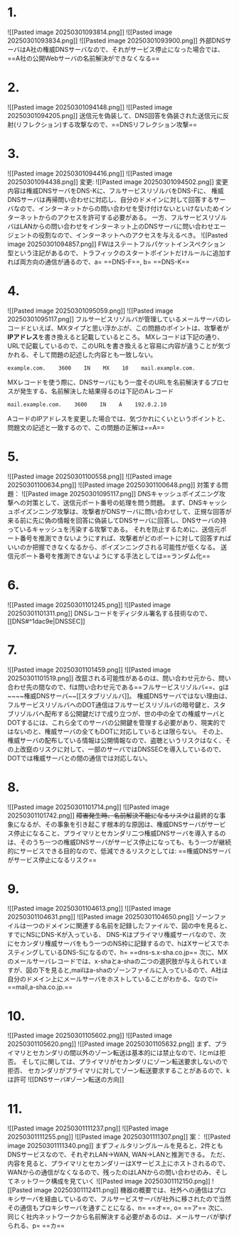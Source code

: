 # 1.
![[Pasted image 20250301093814.png]]
![[Pasted image 20250301093834.png]]
![[Pasted image 20250301093900.png]]
外部DNSサーバはA社の権威DNSサーバなので、それがサービス停止になった場合では、==A社の公開Webサーバの名前解決ができなくなる==

# 2.
![[Pasted image 20250301094148.png]]
![[Pasted image 20250301094205.png]]
送信元を偽装して、DNS回答を偽装された送信元に反射(リフレクション)する攻撃なので、==DNSリフレクション攻撃==

# 3.
![[Pasted image 20250301094416.png]]
![[Pasted image 20250301094438.png]]
変更:
![[Pasted image 20250301094502.png]]
変更内容は権威DNSサーバをDNS-Kに、フルサービスリゾルバをDNS-Fに、
権威DNSサーバは再帰問い合わせに対応し、自分のドメインに対して回答するサーバなので、インターネットからの問い合わせを受け付けないといけないためインターネットからのアクセスを許可する必要がある。
一方、フルサービスリゾルバはLANからの問い合わせをインターネット上のDNSサーバに問い合わせエージェントの役割なので、インターネットへのアクセスを与えるべき。
![[Pasted image 20250301094857.png]]
FWはステートフルパケットインスペクション型という注記があるので、トラフィックのスタートポイントだけルールに追加すれば両方向の通信が通るので、a= ==DNS-F==, b= ==DNS-K==

# 4.
![[Pasted image 20250301095059.png]]
![[Pasted image 20250301095117.png]]
フルサービスリゾルバが管理しているメールサーバのレコードといえば、MXタイプと思い浮かぶが、この問題のポイントは、攻撃者が**IPアドレス**を書き換えると記載しているところ。
MXレコードは下記の通り、URLで記載しているので、このURLを書き換えると容易に内容が違うことが気づかれる、そして問題の記述した内容とも一致しない。
```DNS Record
example.com.    3600    IN    MX    10    mail.example.com.
```
MXレコードを使う際に、DNSサーバにもう一度そのURLを名前解決するプロセスが発生する、名前解決した結果得るのは下記のAレコード
```DNS Record
mail.example.com.    3600    IN    A    192.0.2.10
```
AコードのIPアドレスを変更した場合では、気づかれにくいというポイントと、問題文の記述と一致するので、この問題の正解は==A==

# 5.
![[Pasted image 20250301100558.png]]
![[Pasted image 20250301100634.png]]
![[Pasted image 20250301100648.png]]
対策する問題：
![[Pasted image 20250301095117.png]]
DNSキャッシュポイズニング攻撃への対策として、送信元ポート番号の処理を問う問題。
まず、DNSキャッシュポイズンニング攻撃は、攻撃者がDNSサーバに問い合わせして、正規な回答が来る前に先に偽の情報を回答に偽装してDNSサーバに回答し、DNSサーバの持っているキャッシュを汚染する攻撃である。
それを防止するために、送信元ポート番号を推測できないようにすれば、攻撃者がどのポートに対して回答すればいいのか把握できなくなるから、ポイズンニングされる可能性が低くなる。
送信元ポート番号を推測できないようにする手法としては==ランダム化==

# 6.
![[Pasted image 20250301101245.png]]
![[Pasted image 20250301101311.png]]
DNSレコードをディジタル署名する技術なので、[[DNS#^1dac9e|DNSSEC]]

# 7.
![[Pasted image 20250301101459.png]]
![[Pasted image 20250301101519.png]]
改竄される可能性があるのは、問い合わせ元から、問い合わせ先の間なので、fは問い合わせ元である==フルサービスリゾルバ==、gは~~~~権威DNSサーバ~~[[スタブリゾルバ]]。
権威DNSサーバではない理由は、フルサービスリゾルバへのDOT通信はフルサービスリゾルバの暗号鍵と、スタブリゾルバへ配布する公開鍵だけで成り立つが、世の中の全ての権威サーバとDOTするには、これら全てのサーバの公開鍵を管理する必要があり、現実的ではないのと、権威サーバの全てもDOTに対応しているとは限らない。
その上、権威サーバの配布している情報は公開情報なので、盗聴というリスクはなく、その上改竄のリスクに対して、一部のサーバではDNSSECを導入しているので、DOTでは権威サーバとの間の通信では対応しない。

# 8.
![[Pasted image 20250301101714.png]]
![[Pasted image 20250301101742.png]]
~~障害発生時、名前解決不能になるリスク~~は最終的な事象になるが、その事象を引き起こす根本的な原因は、権威DNSサーバがサービス停止になること、プライマリとセカンダリ二つ権威DNSサーバを導入するのは、そのうち一つの権威DNSサーバがサービス停止になっても、もう一つが継続的にサービスできる目的なので、低減できるリスクとしては: ==権威DNSサーバがサービス停止になるリスク==

# 9.
![[Pasted image 20250301104613.png]]
![[Pasted image 20250301104631.png]]
![[Pasted image 20250301104650.png]]
ゾーンファイルは一つのドメインに関連する名前を記録したファイルで、図の中を見ると、すでにNSにDNS-Kが入っている、
DNS-Kはプライマリ権威サーバなので、次にセカンダリ権威サーバをもう一つのNS枠に記録するので、hはXサービスでホスティングしているDNS-Sになるので、h= ==dns-s.x-sha.co.jp==
次に、MXのメールサーバレコードでは、x-shaとa-shaの二つの選択肢が与えられていますが、図の下を見ると,mailはa-shaのゾーンファイルに入っているので、A社は自分のドメイン上にメールサーバをホストしていることがわかる、なのでi= ==mail,a-sha.co.jp.==

# 10.
![[Pasted image 20250301105602.png]]
![[Pasted image 20250301105620.png]]
![[Pasted image 20250301105632.png]]
まず、プライマリとセカンダリの間以外のゾーン転送は基本的には禁止なので、lとmは拒否。
そしてjに関しては、プライマリがセカンダリにゾーン転送要求しないので拒否、
セカンダリがプライマリに対してゾーン転送要求することがあるので、kは許可
![[DNSサーバ#ゾーン転送の方向]]

# 11.
![[Pasted image 20250301111237.png]]
![[Pasted image 20250301111255.png]]
![[Pasted image 20250301111307.png]]
案：
![[Pasted image 20250301111340.png]]
まずフィルタリングルールを見ると、2件ともDNSサービスなので、それぞれLAN->WAN, WAN->LANと推測できる。
ただ、内容を見ると、プライマリとセカンダリーはXサービス上にホストされるので、WANからの通信がなくなるので、残ったのはLANからの問い合わせのみ、そしてネットワーク構成を見ていく
![[Pasted image 20250301112150.png]]
![[Pasted image 20250301112411.png]]
機器の概要では、社外への通信はプロキシサーバを経由しているので、フルサービスサーバが社外に移されたので当然その通信もプロキシサーバを通すことになる、n= ==オ==, o= ==ア==
次に、同じく社内ネットワークから名前解決する必要があるのは、メールサーバが挙げられる、p= ==カ==
